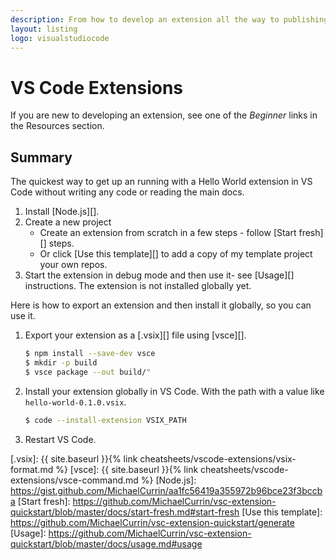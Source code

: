```yaml
---
description: From how to develop an extension all the way to publishing it
layout: listing
logo: visualstudiocode
---
```

# VS Code Extensions

If you are new to developing an extension, see one of the _Beginner_ links in the Resources section.

## Summary

The quickest way to get up an running with a Hello World extension in VS Code without writing any code or reading the main docs.

1. Install [Node.js][].
2. Create a new project
    - Create an extension from scratch in a few steps - follow [Start fresh][] steps.
    - Or click [Use this template][] to add a copy of my template project your own repos.
3. Start the extension in debug mode and then use it- see [Usage][] instructions. The extension is not installed globally yet.

Here is how to export an extension and then install it globally, so you can use it.

1. Export your extension as a [.vsix][] file using [vsce][].
    ```sh
    $ npm install --save-dev vsce
    $ mkdir -p build
    $ vsce package --out build/"
    ```
2. Install your extension globally in VS Code. With the path with a value like `hello-world-0.1.0.vsix`.
    ```sh
    $ code --install-extension VSIX_PATH
    ```
3. Restart VS Code.

[.vsix]: {{ site.baseurl }}{% link cheatsheets/vscode-extensions/vsix-format.md %}
[vsce]: {{ site.baseurl }}{% link cheatsheets/vscode-extensions/vsce-command.md %}
[Node.js]: https://gist.github.com/MichaelCurrin/aa1fc56419a355972b96bce23f3bccba
[Start fresh]: https://github.com/MichaelCurrin/vsc-extension-quickstart/blob/master/docs/start-fresh.md#start-fresh
[Use this template]: https://github.com/MichaelCurrin/vsc-extension-quickstart/generate
[Usage]: https://github.com/MichaelCurrin/vsc-extension-quickstart/blob/master/docs/usage.md#usage
